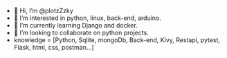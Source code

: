 - 👋 Hi, I’m @plotzZzky
- 👀 I’m interested in python, linux, back-end, arduino.
- 🌱 I’m currently learning Django and docker.
- 💞️ I’m looking to collaborate on python projects.
- knowledge = [Python, Sqlite, mongoDb, Back-end, Kivy, Restapi, pytest, Flask, html, css, postman...]

<!---
plotzZzky/plotzZzky is a ✨ special ✨ repository because its `README.md` (this file) appears on your GitHub profile.
You can click the Preview link to take a look at your changes.
--->

